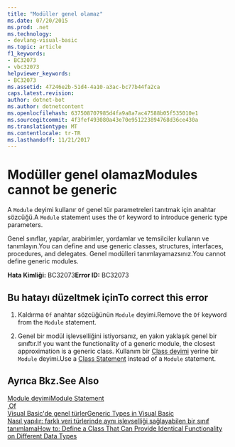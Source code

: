 ```yaml
---
title: "Modüller genel olamaz"
ms.date: 07/20/2015
ms.prod: .net
ms.technology:
- devlang-visual-basic
ms.topic: article
f1_keywords:
- BC32073
- vbc32073
helpviewer_keywords:
- BC32073
ms.assetid: 47246e2b-51d4-4a10-a3ac-bc77b44fa2ca
caps.latest.revision: 
author: dotnet-bot
ms.author: dotnetcontent
ms.openlocfilehash: 637508707985d4fa9a8a7ac47588b05f535010e1
ms.sourcegitcommit: 4f3fef493080a43e70e951223894768d36ce430a
ms.translationtype: MT
ms.contentlocale: tr-TR
ms.lasthandoff: 11/21/2017
---
```

# <a name="modules-cannot-be-generic"></a><span data-ttu-id="96369-102">Modüller genel olamaz</span><span class="sxs-lookup"><span data-stu-id="96369-102">Modules cannot be generic</span></span>
<span data-ttu-id="96369-103">A `Module` deyimi kullanır `Of` genel tür parametreleri tanıtmak için anahtar sözcüğü.</span><span class="sxs-lookup"><span data-stu-id="96369-103">A `Module` statement uses the `Of` keyword to introduce generic type parameters.</span></span>  
  
 <span data-ttu-id="96369-104">Genel sınıflar, yapılar, arabirimler, yordamlar ve temsilciler kullanın ve tanımlayın.</span><span class="sxs-lookup"><span data-stu-id="96369-104">You can define and use generic classes, structures, interfaces, procedures, and delegates.</span></span> <span data-ttu-id="96369-105">Genel modülleri tanımlayamazsınız.</span><span class="sxs-lookup"><span data-stu-id="96369-105">You cannot define generic modules.</span></span>  
  
 <span data-ttu-id="96369-106">**Hata Kimliği:** BC32073</span><span class="sxs-lookup"><span data-stu-id="96369-106">**Error ID:** BC32073</span></span>  
  
## <a name="to-correct-this-error"></a><span data-ttu-id="96369-107">Bu hatayı düzeltmek için</span><span class="sxs-lookup"><span data-stu-id="96369-107">To correct this error</span></span>  
  
1.  <span data-ttu-id="96369-108">Kaldırma `Of` anahtar sözcüğünün `Module` deyimi.</span><span class="sxs-lookup"><span data-stu-id="96369-108">Remove the `Of` keyword from the `Module` statement.</span></span>  
  
2.  <span data-ttu-id="96369-109">Genel bir modül işlevselliğini istiyorsanız, en yakın yaklaşık genel bir sınıftır.</span><span class="sxs-lookup"><span data-stu-id="96369-109">If you want the functionality of a generic module, the closest approximation is a generic class.</span></span> <span data-ttu-id="96369-110">Kullanım bir [Class deyimi](../../visual-basic/language-reference/statements/class-statement.md) yerine bir `Module` deyimi.</span><span class="sxs-lookup"><span data-stu-id="96369-110">Use a [Class Statement](../../visual-basic/language-reference/statements/class-statement.md) instead of a `Module` statement.</span></span>  
  
## <a name="see-also"></a><span data-ttu-id="96369-111">Ayrıca Bkz.</span><span class="sxs-lookup"><span data-stu-id="96369-111">See Also</span></span>  
 [<span data-ttu-id="96369-112">Module deyimi</span><span class="sxs-lookup"><span data-stu-id="96369-112">Module Statement</span></span>](../../visual-basic/language-reference/statements/module-statement.md)  
 [<span data-ttu-id="96369-113">,</span><span class="sxs-lookup"><span data-stu-id="96369-113">Of</span></span>](../../visual-basic/language-reference/statements/of-clause.md)  
 [<span data-ttu-id="96369-114">Visual Basic'de genel türler</span><span class="sxs-lookup"><span data-stu-id="96369-114">Generic Types in Visual Basic</span></span>](../../visual-basic/programming-guide/language-features/data-types/generic-types.md)  
 [<span data-ttu-id="96369-115">Nasıl yapılır: farklı veri türlerinde aynı işlevselliği sağlayabilen bir sınıf tanımlama</span><span class="sxs-lookup"><span data-stu-id="96369-115">How to: Define a Class That Can Provide Identical Functionality on Different Data Types</span></span>](../../visual-basic/programming-guide/language-features/data-types/how-to-define-a-class-that-can-provide-identical-functionality.md)
